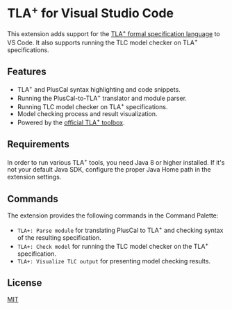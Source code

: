 # TLA<sup>+</sup> for Visual Studio Code

This extension adds support for the [TLA<sup>+</sup> formal specification language](http://research.microsoft.com/en-us/um/people/lamport/tla/tla.html) to VS Code. It also supports running the TLC model checker on TLA<sup>+</sup> specifications.

## Features

- TLA<sup>+</sup> and PlusCal syntax highlighting and code snippets.
- Running the PlusCal-to-TLA<sup>+</sup> translator and module parser.
- Running TLC model checker on TLA<sup>+</sup> specifications.
- Model checking process and result visualization.
- Powered by the [official TLA<sup>+</sup> toolbox](https://github.com/tlaplus/tlaplus).

## Requirements

In order to run various TLA<sup>+</sup> tools, you need Java 8 or higher installed. If it's not your default Java SDK, configure the proper Java Home path in the extension settings.

## Commands

The extension provides the following commands in the Command Palette:

- `TLA+: Parse module` for translating PlusCal to TLA<sup>+</sup> and checking syntax of the resulting specification.
- `TLA+: Check model` for running the TLC model checker on the TLA<sup>+</sup> specification.
- `TLA+: Visualize TLC output` for presenting model checking results.

## License

[MIT](LICENSE)
